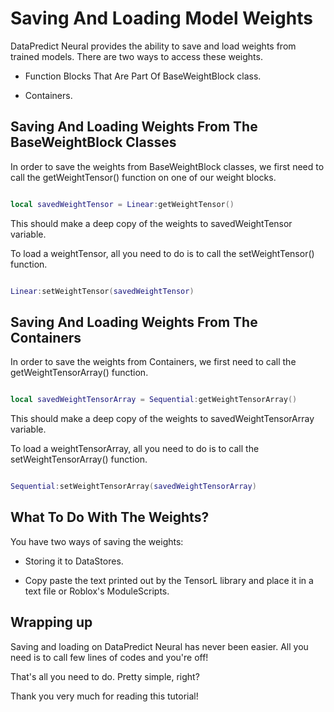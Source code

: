 # Saving And Loading Model Weights

DataPredict Neural provides the ability to save and load weights from trained models. There are two ways to access these weights.

* Function Blocks That Are Part Of BaseWeightBlock class.

* Containers.

## Saving And Loading Weights From The BaseWeightBlock Classes

In order to save the weights from BaseWeightBlock classes, we first need to call the getWeightTensor() function on one of our weight blocks.

```lua

local savedWeightTensor = Linear:getWeightTensor()

```

This should make a deep copy of the weights to savedWeightTensor variable.

To load a weightTensor, all you need to do is to call the setWeightTensor() function.

```lua

Linear:setWeightTensor(savedWeightTensor)

```

## Saving And Loading Weights From The Containers

In order to save the weights from Containers, we first need to call the getWeightTensorArray() function.

```lua

local savedWeightTensorArray = Sequential:getWeightTensorArray()

```

This should make a deep copy of the weights to savedWeightTensorArray variable.

To load a weightTensorArray, all you need to do is to call the setWeightTensorArray() function.

```lua

Sequential:setWeightTensorArray(savedWeightTensorArray)

```

## What To Do With The Weights?

You have two ways of saving the weights:

* Storing it to DataStores.

* Copy paste the text printed out by the TensorL library and place it in a text file or Roblox's ModuleScripts.

## Wrapping up

Saving and loading on DataPredict Neural has never been easier. All you need is to call few lines of codes and you're off!

That's all you need to do. Pretty simple, right?

Thank you very much for reading this tutorial!
